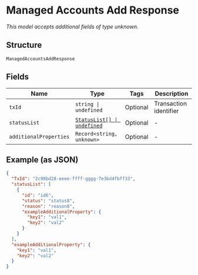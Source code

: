 
# Managed Accounts Add Response

*This model accepts additional fields of type unknown.*

## Structure

`ManagedAccountsAddResponse`

## Fields

| Name | Type | Tags | Description |
|  --- | --- | --- | --- |
| `txId` | `string \| undefined` | Optional | Transaction identifier |
| `statusList` | [`StatusList[] \| undefined`](../../doc/models/status-list.md) | Optional | - |
| `additionalProperties` | `Record<string, unknown>` | Optional | - |

## Example (as JSON)

```json
{
  "TxId": "2c90bd28-eeee-ffff-gggg-7e3bd4fbff33",
  "statusList": [
    {
      "id": "id6",
      "status": "status8",
      "reason": "reason8",
      "exampleAdditionalProperty": {
        "key1": "val1",
        "key2": "val2"
      }
    }
  ],
  "exampleAdditionalProperty": {
    "key1": "val1",
    "key2": "val2"
  }
}
```

